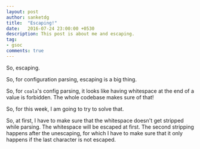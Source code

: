 ```yaml
---
layout: post
author: sanketdg
title:  "Escaping!"
date:   2016-07-24 23:00:00 +0530
description: This post is about me and escaping.
tag:
- gsoc
comments: true
---
```


So, escaping.

So, for configuration parsing, escaping is a big thing.

So, for `coala`'s config parsing, it looks like having
whitespace at the end of a value is forbidden. The whole
codebase makes sure of that!

So, for this week, I am going to try to solve that.

So, at first, I have to make sure that the whitespace
doesn't get stripped while parsing. The whitespace will be escaped
at first. The second stripping happens after the unescaping,
for which I have to make sure that it only happens if the
last character is not escaped.

